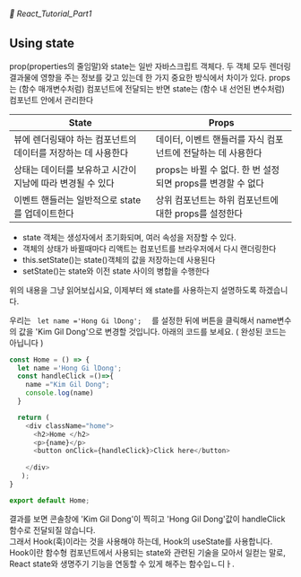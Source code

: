 ###### 🌵 React_Tutorial_Part1

## Using state 
prop(properties의 줄임말)와 state는 일반 자바스크립트 객체다. 두 객체 모두 렌더링 결과물에 영향을 주는 정보를 갖고 있는데 한 가지 중요한 방식에서 차이가 있다. props는 (함수 매개변수처럼) 컴포넌트에 전달되는 반면 state는 (함수 내 선언된 변수처럼) 컴포넌트 안에서 관리한다



|State | Props |
|------|--------|
| 뷰에 렌더링돼야 하는 컴포넌트의 데이터를 저장하는 데 사용한다 | 데이터, 이벤트 핸들러를 자식 컴포넌트에 전달하는 데 사용한다|
|상태는 데이터를 보유하고 시간이 지남에 따라 변경될 수 있다 | props는 바뀔 수 없다. 한 번 설정되면 props를 변경할 수 없다 |
|이벤트 핸들러는 일반적으로 state를 업데이트한다 | 상위 컴포넌트는 하위 컴포넌트에 대한 props를 설정한다 |

- state 객체는 생성자에서 초기화되며, 여러 속성을 저장할 수 있다.
- 객체의 상태가 바뀔때마다 리액트는 컴포넌트를 브라우저에서 다시 랜더링한다
- this.setState()는 state()객체의 값을 저장하는데 사용된다
- setState()는 state와 이전 state 사이의 병합을 수행한다   

위의 내용을 그냥 읽어보십시요, 이제부터 왜 state를 사용하는지 설명하도록 하겠습니다.  

우리는 ```  let name ='Hong Gi lDong';   ``` 를 설정한 뒤에 버튼을 클릭해서 name변수의 값을 'Kim Gil Dong'으로 변경할 것입니다.  아래의 코드를 보세요. ( 완성된 코드는 아닙니다 )  

``` javascript 
const Home = () => {
  let name ='Hong Gi lDong';
  const handleClick =()=>{
    name ="Kim Gil Dong";
    console.log(name)
  }

  return ( 
    <div className="home">
      <h2>Home </h2>
      <p>{name}</p>
      <button onClick={handleClick}>Click here</button> 
    
    </div>
   );
}

export default Home;
```  
결과를 보면 콘솔창에 'Kim Gil Dong'이 찍히고 'Hong Gil Dong'값이 handleClick함수로 전달되질 않습니다.  
그래서 Hook(훅)이라는 것을 사용해야 하는데,  Hook의 useState를 사용합니다. 
Hook이란 함수형 컴포넌트에서 사용되는 state와 관련된 기술을 모아서 일컫는 말로, React state와 생명주기 기능을 연동할 수 있게 해주는 함수입ㄴ디ㅏ. 

